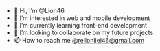 - 👋 Hi, I’m @Lion46
- 👀 I’m interested in web and mobile development
- 🌱 I’m currently learning front-end development
- 💞️ I’m looking to collaborate on my future projects
- 📫 How to reach me @rellonliel46@gmail.com

<!---
Lion46/Lion46 is a ✨ special ✨ repository because its `README.md` (this file) appears on your GitHub profile.
You can click the Preview link to take a look at your changes.
--->
